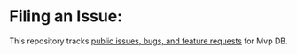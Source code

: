 # Filing an Issue:
This repository tracks [public issues, bugs, and feature requests](https://github.com/mvpdb/issues/issues) for Mvp DB.
